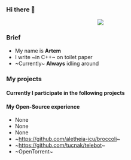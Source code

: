 ### Hi there 👋

<!--
**godande/godande** is a ✨ _special_ ✨ repository because its `README.md` (this file) appears on your GitHub profile.

Here are some ideas to get you started:

- 🔭 I’m currently working on ...
- 🌱 I’m currently learning ...
- 👯 I’m looking to collaborate on ...
- 🤔 I’m looking for help with ...
- 💬 Ask me about ...
- 📫 How to reach me: ...
- 😄 Pronouns: ...
- ⚡ Fun fact: ...
-->
<p align="center">
<img src="https://github-readme-stats.vercel.app/api?username=0xfedcafe&show_icons=true&hide_border=false" />
</p>


### Brief
- My name is **Artem**
- I write ~in C++~ on toilet paper
- ~Currently~ **Always** idling around

### My projects
#### Currently I participate in the following projects

#### My Open-Source experience
- None
- None
- None
- ~https://github.com/aletheia-icu/broccoli~
- ~https://github.com/tucnak/telebot~
- ~OpenTorrent~
